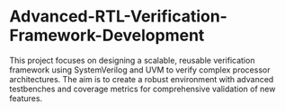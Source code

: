 # Advanced-RTL-Verification-Framework-Development
This project focuses on designing a scalable, reusable verification framework using SystemVerilog and UVM to verify complex processor architectures. The aim is to create a robust environment with advanced testbenches and coverage metrics for comprehensive validation of new features.
